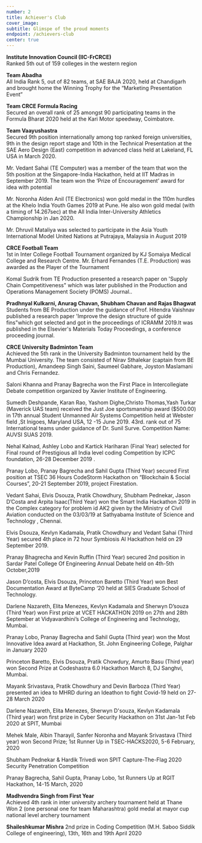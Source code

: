 ```yaml
---
number: 2
title: Achiever's Club
cover_image:
subtitle: Glimspe of the proud moments
endpoint: /achievers-club
center: true
---
```


**Institute Innovation Council (IIC-FrCRCE)**<br>
Ranked 5th out of 159 colleges in the western region

**Team Abadha**<br>
All India Rank 5, out of 82 teams, at SAE BAJA 2020, held at Chandigarh and brought home the Winning Trophy for the “Marketing Presentation Event”

**Team CRCE Formula Racing<br>**
Secured an overall rank of 25 amongst 90 participating teams in the Formula Bharat 2020 held at the Kari Motor speedway, Coimbatore.

**Team Vaayushastra**<br>
Secured 9th position internationally among top ranked foreign universities, 9th in the design report stage and 10th in the Technical Presentation at the SAE Aero Design (East) competition in advanced class held at Lakeland, FL USA in March 2020.

Mr. Vedant Sahai (TE Computer) was a member of the team that won the 5th position at the Singapore-India Hackathon, held at IIT Madras in September 2019. The team won the ‘Prize of Encouragement’ award for idea with potential

Mr. Noronha Alden Anil (TE Electronics) won gold medal in the 110m hurdles at the Khelo India Youth Games 2019 at Pune. He also won gold medal (with a timing of 14.267sec) at the All India Inter-University Athletics Championship in Jan 2020.

Mr. Dhruvil Mataliya was selected to participate in the Asia Youth International Model United Nations at Putrajaya, Malaysia in August 2019

**CRCE Football Team**<br>
1st in Inter College Football Tournament organized by KJ Somaiya Medical College and Research Centre. Mr. Erhard Fernandes (T.E. Production) was awarded as the Player of the Tournament

Komal Sudrik from TE Production presented a research paper on 'Supply Chain Competitiveness" which was later published in the Production and Operations Management Society (POMS) Journal..

**Pradhnyal Kulkarni, Anurag Chavan, Shubham Chavan and Rajas Bhagwat**<br>
Students from BE Production under the guidance of Prof. Hitendra Vaishnav published a research paper 'Improve the design structure of guide fins"which got selected and got in the proceedings of ICRAMM 2019.It was published in the Elsevier's Materials Today Proceedings, a conference proceeding journal.

**CRCE University Badminton Team**<br>
Achieved the 5th rank in the University Badminton tournament held by the Mumbai University. The team consisted of Nirav Sthalekar (captain from BE Production), Amandeep Singh Saini, Saumeel Gabhare, Joyston Maslamani and Chris Fernandez.

Saloni Khanna and Pranay Bagrecha won the First Place in Intercollegiate Debate competition organized by Xavier Institute of Engineering.

Sumedh Deshpande, Karan Rao, Yashom Dighe,Christo Thomas,Yash Turkar (Maverick UAS team) received the Just Joe sportsmanship award (\$500.00) in 17th annual Student Unmanned Air Systems Competition held at Webster field ,St Inigoes, Maryland USA, 12 -15 June 2019. 43rd. rank out of 75 International teams under guidance of Dr. Sunil Surve. Competition Name: AUVSI SUAS 2019.

Nehal Kalnad, Ashley Lobo and Kartick Hariharan (Final Year) selected for Final round of Prestigious all India level coding Competition by ICPC foundation, 26-28 December 2019 .

Pranay Lobo, Pranay Bagrecha and Sahil Gupta (Third Year) secured First position at TSEC 36 Hours CodeStorm Hackathon on “Blockchain & Social Courses”, 20-21 September 2019, project Firestation.

Vedant Sahai, Elvis Dsouza, Pratik Chowdhury, Shubham Pednekar, Jason D’Costa and Arpita Isaac(Third Year) won the Smart India Hackathon 2019 in the Complex category for problem id AK2 given by the Ministry of Civil Aviation conducted on the 03/03/19 at Sathyabama Institute of Science and Technology , Chennai.

Elvis Dsouza, Kevlyn Kadamala, Pratik Chowdhury and Vedant Sahai (Third Year) secured 4th place in 72 hour Symbiosis AI Hackathon held on 29 September 2019.

Pranay Bhagrecha and Kevin Ruffin (Third Year) secured 2nd position in Sardar Patel College Of Engineering Annual Debate held on 4th-5th October,2019

Jason D’costa, Elvis Dsouza, Princeton Baretto (Third Year) won Best Documentation Award at ByteCamp ‘20 held at SIES Graduate School of Technology.

Darlene Nazareth, Elita Menezes, Kevlyn Kadamala and Sherwyn D’souza (Third Year) won First prize at VCET HACKATHON 2019 on 27th and 28th September at Vidyavardhini’s College of Engineering and Technology, Mumbai.

Pranay Lobo, Pranay Bagrecha and Sahil Gupta (Third year) won the Most Innovative Idea award at Hackathon, St. John Engineering College, Palghar in January 2020

Princeton Baretto, Elvis Dsouza, Pratik Chowdury, Amurto Basu (Third year) won Second Prize at Codeshastra 6.0 Hackathon March 8, DJ Sanghvi, Mumbai.

Mayank Srivastava, Pratik Chowdhury and Devin Barboza (Third Year) presented an idea to MHRD during an Ideathon to fight Covid-19 held on 27-28 March 2020

Darlene Nazareth, Elita Menezes, Sherwyn D'souza, Kevlyn Kadamala (Third year) won first prize in Cyber Security Hackathon on 31st Jan-1st Feb 2020 at SPIT, Mumbai

Mehek Male, Albin Tharayil, Sanfer Noronha and Mayank Srivastava (Third year) won Second Prize; 1st Runner Up in TSEC-HACKS2020, 5-6 February, 2020

Shubham Pednekar & Hardik Trivedi won SPIT Capture-The-Flag 2020 Security Penetration Competition

Pranay Bagrecha, Sahil Gupta, Pranay Lobo, 1st Runners Up at RGIT Hackathon, 14-15 March, 2020

**Madhvendra Singh from First Year**<br>
Achieved 4th rank in inter university archery tournament held at Thane<br>
Won 2 (one personal one for team Maharashtra) gold medal at mayor cup national level archery tournament

**Shaileshkumar Mishra**
2nd prize in Coding Competition (M.H. Saboo Siddik College of engineering), 13th, 16th and 19th April 2020
